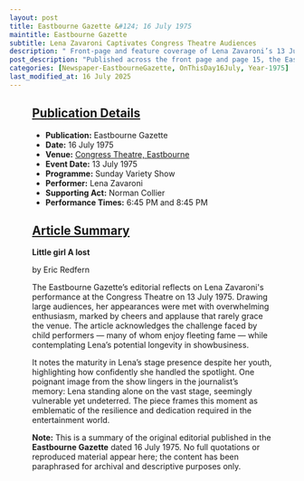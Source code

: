 ```yaml
---
layout: post
title: Eastbourne Gazette &#124; 16 July 1975
maintitle: Eastbourne Gazette
subtitle: Lena Zavaroni Captivates Congress Theatre Audiences
description: " Front-page and feature coverage of Lena Zavaroni’s 13 July 1975 Eastbourne performance, highlighting her debut at Congress Theatre, strong audience turnout, and the editorial reflection on child performers."
post_description: "Published across the front page and page 15, the Eastbourne Gazette captures Lena Zavaroni’s double-show Congress Theatre debut, civic reception, and commentary on her poised presence and early acclaim."
categories: [Newspaper-EastbourneGazette, OnThisDay16July, Year-1975]
last_modified_at: 16 July 2025
---
```


<figure class="fig3">
<div class="CardLayout">
<div class="CardItem">
<h2 id="infobox1" class="infobox">
<a href="#infobox1">Publication Details</a>
</h2>
<div class="CardItem split">
<ul>
<li><strong>Publication:</strong> Eastbourne Gazette</li>
<li><strong>Date:</strong> 16 July 1975</li>
<li><strong>Venue:</strong> <a href="/1975-07-13-the-congress-theatre-eastbourne">Congress Theatre, Eastbourne</a></li>
<li><strong>Event Date:</strong> 13 July 1975</li>
<li><strong>Programme:</strong> Sunday Variety Show</li>
<li><strong>Performer:</strong> Lena Zavaroni</li>
<li><strong>Supporting Act:</strong> Norman Collier</li>
<li><strong>Performance Times:</strong> 6:45 PM and 8:45 PM</li>
</ul>
</div>
</div>
</div>
</figure>

<figure class="fig3">
<div class="CardLayout">
<div class="CardItem">
<h2 id="infobox2" class="infobox">
<a href="#infobox2">Article Summary</a>
</h2>
<div class="CardItem split">
<p><strong>Little girl A lost</strong></p>
<p>by Eric Redfern</p>
<p>The Eastbourne Gazette’s editorial reflects on Lena Zavaroni's performance at the Congress Theatre on 13 July 1975. Drawing large audiences, her appearances were met with overwhelming enthusiasm, marked by cheers and applause that rarely grace the venue. The article acknowledges the challenge faced by child performers — many of whom enjoy fleeting fame — while contemplating Lena’s potential longevity in showbusiness.</p>
<p>It notes the maturity in Lena’s stage presence despite her youth, highlighting how confidently she handled the spotlight. One poignant image from the show lingers in the journalist’s memory: Lena standing alone on the vast stage, seemingly vulnerable yet undeterred. The piece frames this moment as emblematic of the resilience and dedication required in the entertainment world.</p>
<p><strong>Note:</strong> This is a summary of the original editorial published in the <strong>Eastbourne Gazette</strong> dated 16 July 1975. No full quotations or reproduced material appear here; the content has been paraphrased for archival and descriptive purposes only.</p>
</div>
</div>
</div>
</figure>
